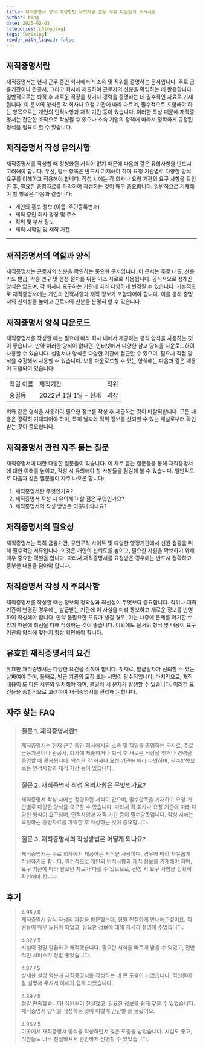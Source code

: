```yaml
---
title: 재직증명서 양식 작성방법 유의사항 샘플 무료 다운받기 주의사항
author: bing
date: 2025-02-03
categories: [Blogging]
tags: [writing]
render_with_liquid: false
---
```



<h2 id='재직증명서란'>재직증명서란</h2>

<p>재직증명서는 현재 근무 중인 회사에서의 소속 및 직위를 증명하는 문서입니다. 주로 금융기관이나 관공서, 그리고 회사에 제출하여 근로자의 신분을 확립하는 데 활용합니다. 일반적으로는 퇴직 후 새로운 직장을 찾거나 경력을 증명하는 데 필수적인 자료로 기재됩니다. 이 문서의 양식은 각 회사나 요청 기관에 따라 다르며, 필수적으로 포함해야 하는 항목으로는 개인의 인적사항과 재직 기간 등이 있습니다. 이러한 특성 때문에 재직증명서는 간단한 조작으로 작성될 수 있으나 소속 기업의 정책에 따라서 정확하게 규정된 형식을 필요로 할 수 있습니다.</p>

<h2 id='재직증명서 작성 유의사항'>재직증명서 작성 유의사항</h2>

<p>재직증명서를 작성할 때 정형화된 서식이 없기 때문에 다음과 같은 유의사항을 반드시 고려해야 합니다. 우선, 필수 항목은 반드시 기재해야 하며 요청 기관별로 다양한 양식 요구를 이해하고 적용해야 합니다. 작성 시에는 각 회사나 요청 기관의 요구 사항을 확인한 후, 필요한 증명자료를 파악하여 작성하는 것이 매우 중요합니다. 일반적으로 기재해야 할 항목은 다음과 같습니다:</p>

<ul>
    <li>개인의 홍보 정보 (이름, 주민등록번호)</li>
    <li>재직 중인 회사 명칭 및 주소</li>
    <li>직위 및 부서 정보</li>
    <li>재직 시작일 및 재직 기간</li>
</ul>

<hr />

<h2 id='재직증명서의 역할과 양식'>재직증명서의 역할과 양식</h2>

<p>재직증명서는 근로자의 신분을 확인하는 중요한 문서입니다. 이 문서는 주로 대출, 신용카드 발급, 각종 연구 및 행정 절차를 위한 기초 자료로 사용됩니다. 공식적으로 정해진 양식은 없으며, 각 회사나 요구하는 기관에 따라 다양하게 변경될 수 있습니다. 기본적으로 재직증명서에는 개인의 인적사항과 재직 정보가 포함되어야 합니다. 이를 통해 증명서의 신뢰성을 높이고 근로자의 신분을 분명히 할 수 있습니다.</p>

<h2 id='재직증명서 양식 다운로드'>재직증명서 양식 다운로드</h2>

<p>재직증명서를 작성할 때는 필요에 따라 회사 내에서 제공하는 공식 양식을 사용하는 것이 좋습니다. 만약 이러한 양식이 없다면, 인터넷에서 다양한 참고 양식을 다운로드하여 사용할 수 있습니다. 설명서나 양식은 다양한 기관에 접근할 수 있으며, 필요시 직접 양식을 수정해서 사용할 수 있습니다. 보통 다운로드할 수 있는 양식에는 다음과 같은 내용이 포함되어 있습니다:</p>

<table>
    <tr>
        <td>직원 이름</td>
        <td>재직기간</td>
        <td>직위</td>
    </tr>
    <tr>
        <td>홍길동</td>
        <td>2022년 1월 1일 - 현재</td>
        <td>과장</td>
    </tr>
</table>

<p>위와 같은 형식을 사용하여 필요한 정보를 작성 후 제출하는 것이 바람직합니다. 모든 내용은 정확히 기재되어야 하며, 특히 날짜와 직위 정보를 신뢰할 수 있는 채널로부터 확인받는 것이 중요합니다.</p>

<h2 id='재직증명서 관련 자주 묻는 질문'>재직증명서 관련 자주 묻는 질문</h2>

<p>재직증명서에 대한 다양한 질문들이 있습니다. 이 자주 묻는 질문들을 통해 재직증명서에 대한 이해를 높이고, 작성 시 유의해야 할 사항들을 점검해 볼 수 있습니다. 일반적으로 다음과 같은 질문들이 자주 나오곤 합니다:</p>

<ol>
    <li>재직증명서란 무엇인가요?</li>
    <li>재직증명서 작성 시 유의해야 할 점은 무엇인가요?</li>
    <li>재직증명서의 작성 방법은 어떻게 되나요?</li>
</ol>

<h2 id='재직증명서의 필요성'>재직증명서의 필요성</h2>

<p>재직증명서는 특히 금융기관, 구인구직 사이트 및 다양한 행정기관에서 신원 검증을 위해 필수적인 서류입니다. 이것은 개인의 신뢰도를 높이고, 필요한 자원을 확보하기 위해 매우 중요한 역할을 합니다. 따라서 재직증명서를 요청받은 경우에는 반드시 정확하고 풍부한 내용을 담아야 합니다.</p>

<h2 id='재직증명서 작성 시 주의사항'>재직증명서 작성 시 주의사항</h2>

<p>재직증명서를 작성할 때는 정보의 정확성과 최신성이 무엇보다 중요합니다. 직위나 재직 기간이 변경된 경우에는 발급받는 기관에 이 사실을 미리 통보하고 새로운 정보를 반영하여 작성해야 합니다. 만약 불필요한 오류가 생길 경우, 이는 나중에 문제를 야기할 수 있기 때문에 최선을 다해 작성하는 것이 좋습니다. 이외에도 문서의 형식 및 내용이 요구 기관의 양식에 맞는지 항상 확인해야 합니다.</p>

<h2 id='유효한 재직증명서의 요건'>유효한 재직증명서의 요건</h2>

<p>유효한 재직증명서는 다양한 요건을 갖춰야 합니다. 첫째로, 발급일자가 신뢰할 수 있는 날짜여야 하며, 둘째로, 발급 기관의 도장 또는 서명이 필수적입니다. 마지막으로, 재직 내용이 또 다른 서류와 일치해야 하며, 불일치 시 문제가 발생할 수 있습니다. 이러한 요건들을 종합적으로 고려하여 재직증명서를 관리해야 합니다.</p>


<h2 id='자주_찾는_FAQ'>자주 찾는 FAQ</h2>
<div itemscope="" itemtype="https://schema.org/FAQPage"> 
<blockquote> 
<div itemscope="" itemprop="mainEntity" itemtype="https://schema.org/Question"> 
<h3 itemprop="name">질문 1. 재직증명서란? </h3> 
<div itemscope="" itemprop="acceptedAnswer" itemtype="https://schema.org/Answer"> 
<span itemprop="text"> 
<p>재직증명서는 현재 근무 중인 회사에서의 소속 및 직위를 증명하는 문서로, 주로 금융기관이나 관공서, 회사에 제출하거나 퇴직 후 새로운 직장을 찾거나 경력을 증명할 때 활용됩니다. 양식은 각 회사나 요청 기관에 따라 다양하며, 필수항목으로는 인적사항과 재직 기간 등이 있습니다.</p> 
</span> 
</div> 
</div> 

<div itemscope="" itemprop="mainEntity" itemtype="https://schema.org/Question"> 
<h3 itemprop="name">질문 2. 재직증명서 작성 유의사항은 무엇인가요? </h3> 
<div itemscope="" itemprop="acceptedAnswer" itemtype="https://schema.org/Answer"> 
<span itemprop="text"> 
<p>재직증명서 작성 시에는 정형화된 서식이 없으며, 필수항목을 기재하고 요청 기관별로 다양한 양식을 요구할 수 있습니다. 따라서 각 회사나 요청 기관에 따라 다양한 형식이 요구되며, 인적사항과 재직 기간 등이 필수항목입니다. 작성 시에는 요청하는 증명자료를 파악한 후 작성하는 것이 중요합니다.</p> 
</span> 
</div> 
</div> 

<div itemscope="" itemprop="mainEntity" itemtype="https://schema.org/Question"> 
<h3 itemprop="name">질문 3. 재직증명서의 작성방법은 어떻게 되나요? </h3> 
<div itemscope="" itemprop="acceptedAnswer" itemtype="https://schema.org/Answer"> 
<span itemprop="text"> 
<p>재직증명서는 주로 회사에서 제공하는 서식을 사용하며, 경우에 따라 자유롭게 작성하기도 합니다. 필수적으로 개인의 인적사항과 재직 정보를 기재해야 하며, 요구 기관에 따라 필요한 자료가 다를 수 있으므로, 신청 시 요구 사항을 정확히 확인해야 합니다.</p> 
</span> 
</div> 
</div> 
</blockquote> 
</div>
<h2 id='후기'>후기</h2>
<div itemscope itemtype="https://schema.org/Product">
  <blockquote>
  <div itemprop="review" itemscope itemtype="https://schema.org/Review">
      <div itemprop="reviewRating" itemscope itemtype="https://schema.org/Rating"> <span itemprop="ratingValue">4.95</span> / <span itemprop="bestRating">5</span> </div>
      <span itemprop="reviewBody">재직증명서 양식 작성의 과정을 방문했는데, 정말 친절하게 안내해주셨어요. 직원들이 매우 도움이 되었고, 필요한 정보에 대해 자세히 설명해 주었습니다.</span>
  </div>
  <br>
  <div itemprop="review" itemscope itemtype="https://schema.org/Review">
      <div itemprop="reviewRating" itemscope itemtype="https://schema.org/Rating"> <span itemprop="ratingValue">4.82</span> / <span itemprop="bestRating">5</span> </div>
      <span itemprop="reviewBody">시설이 정말 깔끔하고 쾌적했습니다. 필요한 서식을 빠르게 받을 수 있었고, 전반적인 서비스가 정말 좋았습니다.</span>
  </div>
  <br>
  <div itemprop="review" itemscope itemtype="https://schema.org/Review">
      <div itemprop="reviewRating" itemscope itemtype="https://schema.org/Rating"> <span itemprop="ratingValue">4.87</span> / <span itemprop="bestRating">5</span> </div>
      <span itemprop="reviewBody">상세한 설명 덕분에 재직증명서를 작성하는 데 큰 도움이 되었습니다. 직원들이 잘 설명해 주셔서 이해가 쉽게 되었습니다.</span>
  </div>
  <br>
  <div itemprop="review" itemscope itemtype="https://schema.org/Review">
      <div itemprop="reviewRating" itemscope itemtype="https://schema.org/Rating"> <span itemprop="ratingValue">4.89</span> / <span itemprop="bestRating">5</span> </div>
      <span itemprop="reviewBody">정말 만족했습니다! 직원들이 친절했고, 필요한 정보를 쉽게 찾을 수 있었습니다. 재직증명서 양식을 작성하는 것이 이렇게 간단할 줄 몰랐어요.</span>
  </div>
  <br>
  <div itemprop="review" itemscope itemtype="https://schema.org/Review">
      <div itemprop="reviewRating" itemscope itemtype="https://schema.org/Rating"> <span itemprop="ratingValue">4.96</span> / <span itemprop="bestRating">5</span> </div>
      <span itemprop="reviewBody">이곳에서 재직증명서 양식을 작성하면서 많은 도움을 받았습니다. 시설도 좋고, 직원들도 너무 친절하셔서 편안하게 진행할 수 있었습니다.</span>
  </div>
  </blockquote>
</div>
